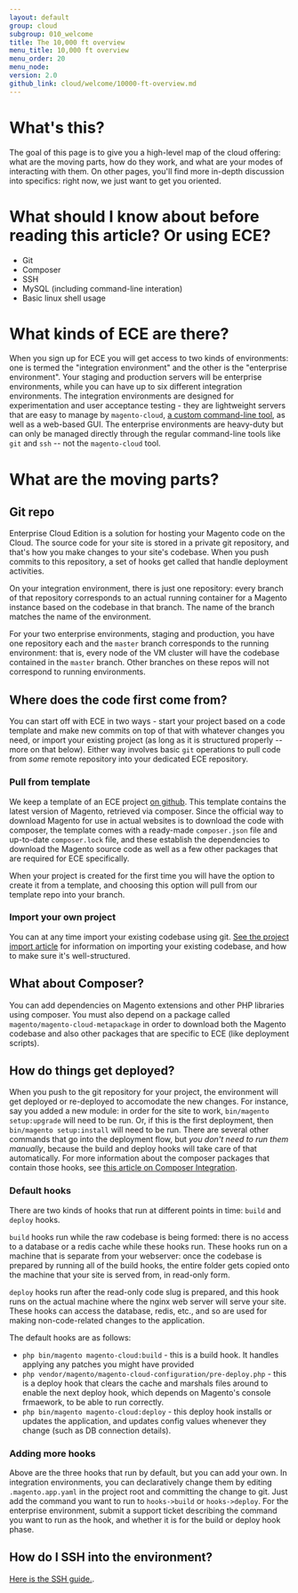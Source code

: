 ```yaml
---
layout: default
group: cloud
subgroup: 010_welcome
title: The 10,000 ft overview
menu_title: 10,000 ft overview
menu_order: 20
menu_node: 
version: 2.0
github_link: cloud/welcome/10000-ft-overview.md
---
```


# What's this?

The goal of this page is to give you a high-level map of the cloud offering: what are the moving parts, how do they work, and what are your modes of interacting with them. On other pages, you'll find more in-depth discussion into specifics: right now, we just want to get you oriented.

# What should I know about before reading this article? Or using ECE?

* Git
* Composer
* SSH
* MySQL (including command-line interation)
* Basic linux shell usage

# What kinds of ECE are there?

When you sign up for ECE you will get access to two kinds of environments: one is termed the "integration environment" and the other is the "enterprise environment". Your staging and production servers will be enterprise environments, while you can have up to six different integration environments. The integration environments are designed for experimentation and user acceptance testing - they are lightweight servers that are easy to manage by `magento-cloud`, [a custom command-line tool](/guides/v2.0/cloud/before/before-workspace-cli.html), as well as a web-based GUI. The enterprise environments are heavy-duty but can only be managed directly through the regular command-line tools like `git` and `ssh` -- not the `magento-cloud` tool.

# What are the moving parts?

## Git repo

Enterprise Cloud Edition is a solution for hosting your Magento code on the Cloud. The source code for your site is stored in a private git repository, and that's how you make changes to your site's codebase. When you push commits to this repository, a set of hooks get called that handle deployment activities.

On your integration environment, there is just one repository: every branch of that repository corresponds to an actual running container for a Magento instance based on the codebase in that branch. The name of the branch matches the name of the environment.

For your two enterprise environments, staging and production, you have one repository each and the `master` branch corresponds to the running environment: that is, every node of the VM cluster will have the codebase contained in the `master` branch. Other branches on these repos will not correspond to running environments.

## Where does the code first come from?

You can start off with ECE in two ways - start your project based on a code template and make new commits on top of that with whatever changes you need, or import your existing project (as long as it is structured properly -- more on that below). Either way involves basic `git` operations to pull code from _some_ remote repository into your dedicated ECE repository.

### Pull from template

We keep a template of an ECE project [on github](https://github.com/magento/magento-cloud/). This template contains the latest version of Magento, retrieved via composer. Since the official way to download Magento for use in actual websites is to download the code with composer, the template comes with a ready-made `composer.json` file and up-to-date `composer.lock` file, and these establish the dependencies to download the Magento source code as well as a few other packages that are required for ECE specifically.

When your project is created for the first time you will have the option to create it from a template, and choosing this option will pull from our template repo into your branch.

### Import your own project

You can at any time import your existing codebase using git. [See the project import article](/guides/v2.0/cloud/access-acct/first-time-setup_import-import.html) for information on importing your existing codebase, and how to make sure it's well-structured.

## What about Composer?

You can add dependencies on Magento extensions and other PHP libraries using composer. You must also depend on a package called `magento/magento-cloud-metapackage` in order to download both the Magento codebase and also other packages that are specific to ECE (like deployment scripts).

## How do things get deployed?

When you push to the git repository for your project, the environment will get deployed or re-deployed to accomodate the new changes. For instance, say you added a new module: in order for the site to work, `bin/magento setup:upgrade` will need to be run. Or, if this is the first deployment, then `bin/magento setup:install` will need to be run. There are several other commands that go into the deployment flow, but _you don't need to run them manually_, because the build and deploy hooks will take care of that automatically. For more information about the composer packages that contain those hooks, see [this article on Composer Integration](/guides/v2.0/cloud/cloud-composer.html).

### Default hooks

There are two kinds of hooks that run at different points in time: `build` and `deploy` hooks.

`build` hooks run while the raw codebase is being formed: there is no access to a database or a redis cache while these hooks run. These hooks run on a machine that is separate from your webserver: once the codebase is prepared by running all of the build hooks, the entire folder gets copied onto the machine that your site is served from, in read-only form.

`deploy` hooks run after the read-only code slug is prepared, and this hook runs on the actual machine where the nginx web server will serve your site. These hooks can access the database, redis, etc., and so are used for making non-code-related changes to the application.

The default hooks are as follows:

 * `php bin/magento magento-cloud:build` - this is a build hook. It handles applying any patches you might have provided 
 * `php vendor/magento/magento-cloud-configuration/pre-deploy.php` - this is a deploy hook that clears the cache and marshals files around to enable the next deploy hook, which depends on Magento's console frmaework, to be able to run correctly.
 * `php bin/magento magento-cloud:deploy` - this deploy hook installs or updates the application, and updates config values whenever they change (such as DB connection details).

### Adding more hooks

Above are the three hooks that run by default, but you can add your own. In integration environments, you can declaratively change them by editing `.magento.app.yaml` in the project root and committing the change to git. Just add the command you want to run to `hooks->build` or `hooks->deploy`. For the enterprise environment, submit a support ticket describing the command you want to run as the hook, and whether it is for the build or deploy hook phase.

## How do I SSH into the environment?

[Here is the SSH guide.](/guides/v2.0/cloud/env/environments-ssh.html).






